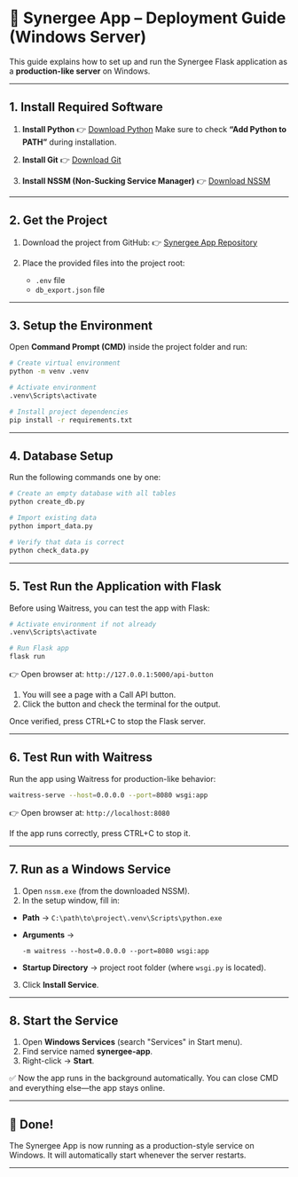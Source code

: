 # 🚀 Synergee App – Deployment Guide (Windows Server)

This guide explains how to set up and run the Synergee Flask application as a **production-like server** on Windows.

---

## 1. Install Required Software

1. **Install Python**
   👉 [Download Python](https://www.python.org/downloads/)
   Make sure to check **“Add Python to PATH”** during installation.

2. **Install Git**
   👉 [Download Git](https://git-scm.com/downloads)

3. **Install NSSM (Non-Sucking Service Manager)**
   👉 [Download NSSM](https://nssm.cc/download)

---

## 2. Get the Project

1. Download the project from GitHub:
   👉 [Synergee App Repository](https://github.com/osama2kabdullah/synergee-app)

2. Place the provided files into the project root:

   - `.env` file
   - `db_export.json` file

---

## 3. Setup the Environment

Open **Command Prompt (CMD)** inside the project folder and run:

```bash
# Create virtual environment
python -m venv .venv

# Activate environment
.venv\Scripts\activate

# Install project dependencies
pip install -r requirements.txt
```

---

## 4. Database Setup

Run the following commands one by one:

```bash
# Create an empty database with all tables
python create_db.py

# Import existing data
python import_data.py

# Verify that data is correct
python check_data.py
```

---

## 5. Test Run the Application with Flask

Before using Waitress, you can test the app with Flask:

```bash
# Activate environment if not already
.venv\Scripts\activate

# Run Flask app
flask run
```

👉 Open browser at:
`http://127.0.0.1:5000/api-button`

1. You will see a page with a Call API button.
2. Click the button and check the terminal for the output.

Once verified, press CTRL+C to stop the Flask server.

---

## 6. Test Run with Waitress

Run the app using Waitress for production-like behavior:

```bash
waitress-serve --host=0.0.0.0 --port=8080 wsgi:app
```

👉 Open browser at:
`http://localhost:8080`

If the app runs correctly, press CTRL+C to stop it.

---

## 7. Run as a Windows Service

1. Open `nssm.exe` (from the downloaded NSSM).
2. In the setup window, fill in:

- **Path** → `C:\path\to\project\.venv\Scripts\python.exe`
- **Arguments** →

  ```
  -m waitress --host=0.0.0.0 --port=8080 wsgi:app
  ```

- **Startup Directory** → project root folder (where `wsgi.py` is located).

3. Click **Install Service**.

---

## 8. Start the Service

1. Open **Windows Services** (search "Services" in Start menu).
2. Find service named **synergee-app**.
3. Right-click → **Start**.

✅ Now the app runs in the background automatically.
You can close CMD and everything else—the app stays online.

---

## 🎉 Done!

The Synergee App is now running as a production-style service on Windows.
It will automatically start whenever the server restarts.

---
